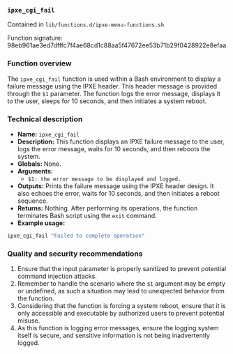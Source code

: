 ### `ipxe_cgi_fail `

Contained in `lib/functions.d/ipxe-menu-functions.sh`

Function signature: 98eb961ae3ed7dfffc7f4ae68cd1c88aa5f47672ee53b71b29f0428922e8efaa

### Function overview

The `ipxe_cgi_fail` function is used within a Bash environment to display a failure message using the IPXE header. This header message is provided through the `$1` parameter. The function logs the error message, displays it to the user, sleeps for 10 seconds, and then initiates a system reboot.

### Technical description

- **Name:** `ipxe_cgi_fail`
- **Description:** This function displays an IPXE failure message to the user, logs the error message, waits for 10 seconds, and then reboots the system.
- **Globals:** None.
- **Arguments:** 
  - `$1: the error message to be displayed and logged.`
- **Outputs:** Prints the failure message using the IPXE header design. It also echoes the error, waits for 10 seconds, and then initiates a reboot sequence.
- **Returns:** Nothing. After performing its operations, the function terminates Bash script using the `exit` command.
- **Example usage:** 

```bash
ipxe_cgi_fail "Failed to complete operation"
```

### Quality and security recommendations

1. Ensure that the input parameter is properly sanitized to prevent potential command injection attacks.
2. Remember to handle the scenario where the `$1` argument may be empty or undefined, as such a situation may lead to unexpected behavior from the function.
3. Considering that the function is forcing a system reboot, ensure that it is only accessible and executable by authorized users to prevent potential misuse.
4. As this function is logging error messages, ensure the logging system itself is secure, and sensitive information is not being inadvertently logged.

